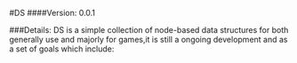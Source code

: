 #DS
####Version: 0.0.1

###Details:
	DS is a simple collection of node-based data structures for both generally use and majorly for games,it is still
	a ongoing development and as a set of goals which include:
	

